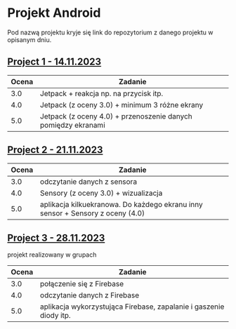 # Projekt Android

Pod nazwą projektu kryje się link do repozytorium z danego projektu w opisanym dniu.

## [Project 1 - 14.11.2023](https://github.com/Werydz/Projekt1)
|Ocena|Zadanie|
|---|---|
|3.0|Jetpack + reakcja np. na przycisk itp.
|4.0|Jetpack (z oceny 3.0) + minimum 3 różne ekrany
|5.0|Jetpack (z oceny 4.0) + przenoszenie danych pomiędzy ekranami

## [Project 2 - 21.11.2023](https://github.com/Werydz/Projekt2)
|Ocena|Zadanie|
|---|---|
|3.0|odczytanie danych z sensora
|4.0|Sensory (z oceny 3.0) + wizualizacja
|5.0|aplikacja kilkuekranowa. Do każdego ekranu inny sensor + Sensory z oceny (4.0)

## [Project 3 - 28.11.2023](https://github.com/Werydz/Projekt3)
projekt realizowany w grupach

|Ocena|Zadanie|
|---|---|
|3.0|połączenie się z Firebase
|4.0|odczytanie danych z Firebase
|5.0|aplikacja wykorzystująca Firebase, zapalanie i gaszenie diody itp. 
